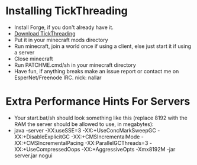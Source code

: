 Installing TickThreading
==========

- Install Forge, if you don't already have it.
- [Download TickThreading](http://nallar.me/buildservice/job/TickThreading/lastSuccessfulBuild/artifact/target/)
- Put it in your minecraft mods directory
- Run minecraft, join a world once if using a client, else just start it if using a server
- Close minecraft
- Run PATCHME.cmd/sh in your minecraft directory
- Have fun, if anything breaks make an issue report or contact me on EsperNet/Freenode IRC. nick: nallar

Extra Performance Hints For Servers
==========

- Your start.bat/sh should look something like this (replace 8192 with the RAM the server should be allowed to use, in megabytes):
- java -server -XX:useSSE=3 -XX:+UseConcMarkSweepGC -XX:+DisableExplicitGC -XX:+CMSIncrementalMode -XX:+CMSIncrementalPacing -XX:ParallelGCThreads=3 -XX:+UseCompressedOops -XX:+AggressiveOpts -Xmx8192M -jar server.jar nogui
